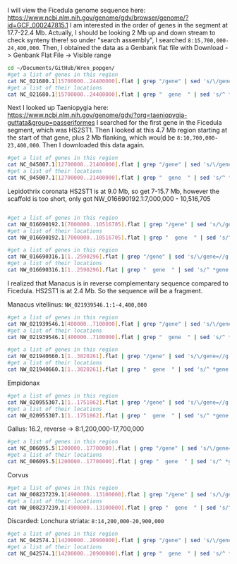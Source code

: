 I will view the Ficedula genome sequence here: https://www.ncbi.nlm.nih.gov/genome/gdv/browser/genome/?id=GCF_000247815.1
I am interested in the order of genes in the segment at 17.7-22.4 Mb. Actually, I should be looking 2 Mb up and down stream to check synteny there!
 so under "search assembly", I searched `8:15,700,000-24,400,000`.
Then, I obtained the data as a Genbank flat file with Download -> Genbank Flat File -> Visible range

```bash
cd ~/Documents/GitHub/Wren_popgen/
#get a list of genes in this region
cat NC_021680.1[15700000..24400000].flat | grep "/gene" | sed 's/\/gene=//g' | sed 's/"//g' | sed 's/^ *//g' | grep -v "gene_synonym" > Ficedula_chr8genes
#get a list of their locations
cat NC_021680.1[15700000..24400000].flat | grep "  gene  " | sed 's/^ *gene *//g' > Ficedula_chr8loci
```

Next I looked up Taeniopygia here: https://www.ncbi.nlm.nih.gov/genome/gdv/?org=taeniopygia-guttata&group=passeriformes
I searched for the first gene in the Ficedula segment, which was HS2ST1. Then I looked at this 4.7 Mb region starting at the start of that gene, plus 2 Mb flanking, which would be `8:10,700,000-23,400,000`. Then I downloaded this data again.
```bash
#get a list of genes in this region
cat NC_045007.1[12700000..21400000].flat | grep "/gene" | sed 's/\/gene=//g' | sed 's/"//g' | sed 's/^ *//g' | grep -v "gene_synonym" > Taeniopygia_chr8genes
#get a list of their locations
cat NC_045007.1[12700000..21400000].flat | grep "  gene  " | sed 's/^ *gene *//g' > Taeniopygia.chr8loci
```

Lepidothrix coronata
HS2ST1 is at 9.0 Mb, so get 7-15.7 Mb, however the scaffold is too short, only got NW_016690192.1:7,000,000 - 10,516,705
```bash

#get a list of genes in this region
cat NW_016690192.1[7000000..10516705].flat | grep "/gene" | sed 's/\/gene=//g' | sed 's/"//g' | sed 's/^ *//g' | grep -v "gene_synonym" > Lepidothrix.chr8genes
#get a list of their locations
cat NW_016690192.1[7000000..10516705].flat | grep "  gene  " | sed 's/^ *gene *//g' > Lepidothrix.chr8loci

#get a list of genes in this region
cat NW_016690316.1[1..2590296].flat | grep "/gene" | sed 's/\/gene=//g' | sed 's/"//g' | sed 's/^ *//g' | grep -v "gene_synonym" > Lepidothrix2.chr8genes
#get a list of their locations
cat NW_016690316.1[1..2590296].flat | grep "  gene  " | sed 's/^ *gene *//g' > Lepidothrix2.chr8loci

```

I realized that Manacus is in reverse complementary sequence compared to Ficedula. HS2ST1 is at 2.4 Mb. So the sequence will be a fragment.

Manacus vitellinus: `NW_021939546.1:1-4,400,000`
```bash
#get a list of genes in this region
cat NW_021939546.1[400000..7100000].flat | grep "/gene" | sed 's/\/gene=//g' | sed 's/"//g' | sed 's/^ *//g' | grep -v "gene_synonym" > Manacus.chr8genes
#get a list of their locations
cat NW_021939546.1[400000..7100000].flat | grep "  gene  " | sed 's/^ *gene *//g' > Manacus.chr8loci

#get a list of genes in this region
cat NW_021940660.1[1..3820261].flat | grep "/gene" | sed 's/\/gene=//g' | sed 's/"//g' | sed 's/^ *//g' | grep -v "gene_synonym" > Manacus2.chr8genes
#get a list of their locations
cat NW_021940660.1[1..3820261].flat | grep "  gene  " | sed 's/^ *gene *//g' > Manacus2.chr8loci

```

Empidonax
```bash
#get a list of genes in this region
cat NW_020955307.1[1..1751862].flat | grep "/gene" | sed 's/\/gene=//g' | sed 's/"//g' | sed 's/^ *//g' | grep -v "gene_synonym" > Empidonax.chr8genes
#get a list of their locations
cat NW_020955307.1[1..1751862].flat | grep "  gene  " | sed 's/^ *gene *//g' > Empidonax.chr8loci
```

Gallus: 16.2, reverse -> 8:1,200,000-17,700,000

```bash
#get a list of genes in this region
cat NC_006095.5[1200000..17700000].flat | grep "/gene" | sed 's/\/gene=//g' | sed 's/"//g' | sed 's/^ *//g' | grep -v "gene_synonym" > Gallus.chr8genes
#get a list of their locations
cat NC_006095.5[1200000..17700000].flat | grep "  gene  " | sed 's/^ *gene *//g' > Gallus.chr8loci
```
Corvus
```bash
#get a list of genes in this region
cat NW_008237239.1[4900000..13100000].flat | grep "/gene" | sed 's/\/gene=//g' | sed 's/"//g' | sed 's/^ *//g' | grep -v "gene_synonym" > Corvus.chr8genes
#get a list of their locations
cat NW_008237239.1[4900000..13100000].flat | grep "  gene  " | sed 's/^ *gene *//g' > Corvus.chr8loci
```

Discarded:
Lonchura striata: `8:14,200,000-20,900,000`
```bash
#get a list of genes in this region
cat NC_042574.1[14200000..20900000].flat | grep "/gene" | sed 's/\/gene=//g' | sed 's/"//g' | sed 's/^ *//g' | grep -v "gene_synonym" > Lonchura.chr8genes
#get a list of their locations
cat NC_042574.1[14200000..20900000].flat | grep "  gene  " | sed 's/^ *gene *//g' > Lonchura.chr8loci
```
